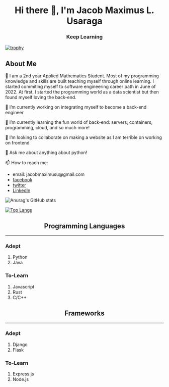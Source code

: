 

<!--![Backend](https://user-images.githubusercontent.com/90799133/178169130-c190e029-07fd-4df0-8470-5f98583ca105.png)-->
<h1 align="center">
  Hi there 👋, I'm Jacob Maximus L. Usaraga
 </h1> 
 
 <h3 align = "center">
  Keep Learning
  </h3>


[![trophy](https://github-profile-trophy.vercel.app/?username=miniloda)](https://github.com/anuraghazra/github-profile-trophy)

## About Me

🏫 I am a 2nd year Applied Mathematics Student. Most of my programming knowledge and skills are built teaching myself through online learning. I started commiting myself to software engineering career path in June of 2022. At first, I started the programming world as a data scientist but then found myself loving the back-end.

🔭 I’m currently working on integrating myself to become a back-end engineer

🌱 I’m currently learning the fun world of back-end: servers, containers, programming, cloud, and so much more!

👯 I’m looking to collaborate on making a website as I am terrible on working on frontend

<!--🤔 I’m looking for help with ...-->

💬 Ask me about anything about python!

📫 How to reach me:

<ul>
<li>email: jacobmaximusu@gmail.com

  <li><a href = "https://www.facebook.com/profile.php?id=100072172583649"  target = "_blank">facebook</a></li>

  <li><a href = "https://twitter.com/makisekarissa"  target = "_blank">twitter</a></li>
  <li><a href = "https://www.linkedin.com/in/jacob-maximus-usaraga-00565b220"  target = "_blank">LinkedIn</a></li>
  </ul>

![Anurag's GitHub stats](https://github-readme-stats.vercel.app/api?username=miniloda&show_icons=true&theme=tokyonight)


[![Top Langs](https://github-readme-stats.vercel.app/api/top-langs/?username=miniloda&layout=compact)](https://github.com/anuraghazra/github-readme-stats)

<h2 align="center">
  Programming Languages
</h2> 

--------------------------------------------------------------------------------------------------------------------------
<div id = "programming">
<h3> Adept</h3>

<ol>
  <li>Python</li>
  <li>Java</li>
 </ol>

  <h3> To-Learn</h3> 
<ol>
   <li>Javascript</li>
  <li>Rust</li>
  <li>C/C++</li>
</ol>
  </div>
<h2 align="center">
  Frameworks
</h2> 

--------------------------------------------------------------------------------------------------------------------------
### Adept

<ol>
  <li>Django</li>
  <li>Flask</li>
 </ol>

### To-Learn 
<ol>
   <li>Express.js</li>
  <li>Node.js</li>

  </ol>

